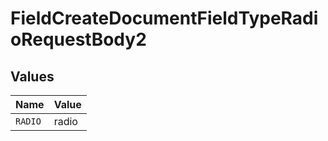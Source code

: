 # FieldCreateDocumentFieldTypeRadioRequestBody2


## Values

| Name    | Value   |
| ------- | ------- |
| `RADIO` | radio   |